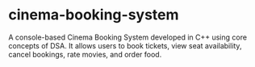 # cinema-booking-system
A console-based Cinema Booking System developed in C++ using core concepts of DSA. It allows users to book tickets, view seat availability, cancel bookings, rate movies, and order food.
